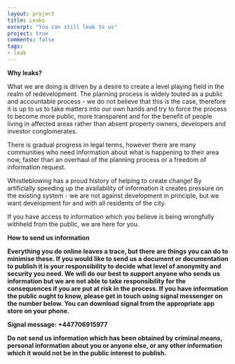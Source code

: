 ```yaml
---
layout: project
title: Leaks
excerpt: "You can still leak to us"
project: true
comments: false
tags:
- leak
---
```


<b> Why leaks? </b>

What we are doing is driven by a desire to create a level playing field in the realm of redevelopment. The planning process is widely touted as a public and accountable process - we do not believe that this is the case, therefore it is up to us to take matters into our own hands and try to force the process to become more public, more transparent and for the benefit of people living in affected areas rather than absent property owners, developers and investor conglomerates.

There is gradual progress in legal terms, however there are many communities who need information about what is happening to their area now, faster than an overhaul of the planning process or a freedom of information request.

Whistleblowing has a proud history of helping to create change! By artificially speeding up the availability of information it creates pressure on the existing system - we are not against development in principle, but we want development for and with all residents of the city.

If you have access to information which you believe is being wrongfully withheld from the public, we are here for you.

<b> How to send us information <b/>
    
Everything you do online leaves a trace, but there are things you can do to minimise these. If you would like to send us a document or documentation to publish it is your responsibility to decide what level of anonymity and security you need. We will do our best to support anyone who sends us information but we are not able to take responsibility for the consequences if you are put at risk in the process. If you have information the public ought to know, please get in touch using signal messenger on the number below. You can download signal from the appropriate app store on your phone.

Signal message: +447706915977

Do not send us information which has been obtained by criminal means, personal information about you or anyone else, or any other information which it would not be in the public interest to publish.
